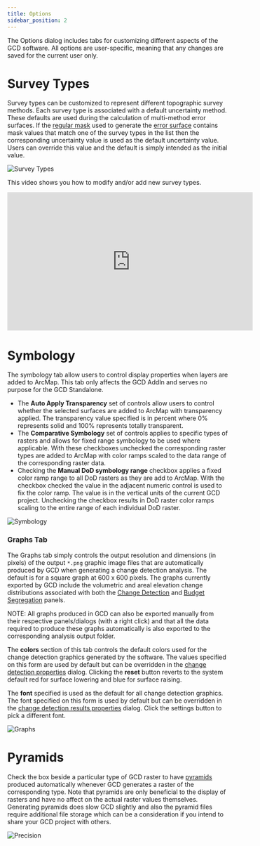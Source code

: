```yaml
---
title: Options
sidebar_position: 2
---
```


The Options dialog includes tabs for customizing different aspects of the GCD software. All options are user-specific, meaning that any changes are saved for the current user only.

# Survey Types

Survey types can be customized to represent different topographic survey methods. Each survey type is associated with a default uncertainty method. These defaults are used during the calculation of multi-method error surfaces. If the [regular mask](/Help/Inputs/Masks/regular-masks) used to generate the [error surface](/Help/Inputs/error-surfaces) contains mask values that match one of the survey types in the list then the corresponding uncertainty value is used as the default uncertainty value. Users can override this value and the default is simply intended as the initial value.

![Survey Types](/img/CommandRefs/03_Customize/options-survey-types.png)

This video shows you how to modify and/or add new survey types.

<iframe width="560" height="315" src="https://www.youtube.com/embed/ncR_m23hy18" frameBorder="0" allow="encrypted-media" allowFullScreen title="Survey Types Video"></iframe>

# Symbology

The symbology tab allow users to control display properties when layers are added to ArcMap. This tab only affects the GCD AddIn and serves no purpose for the GCD Standalone.

* The **Auto Apply Transparency** set of controls allow users to control whether the selected surfaces are added to ArcMap with transparency applied. The transparency value specified is in percent where 0% represents solid and 100% represents totally transparent.
* The **Comparative Symbology** set of controls applies to specific types of rasters and allows for fixed range symbology to be used where applicable. With these checkboxes unchecked the corresponding raster types are added to ArcMap with color ramps scaled to the data range of the corresponding raster data.
* Checking the **Manual DoD symbology range** checkbox applies a fixed color ramp range to all DoD rasters as they are add to ArcMap. With the checkbox checked the value in the adjacent numeric control is used to fix the color ramp. The value is in the vertical units of the current GCD project. Unchecking the checkbox results in DoD raster color ramps scaling to the entire range of each individual DoD raster.

![Symbology](/img/CommandRefs/03_Customize/options-symbology.png)

### Graphs Tab

The Graphs tab simply controls the output resolution and dimensions (in pixels) of the output `*.png` graphic image files that are automatically produced by GCD when generating a change detection analysis. The default is for a square graph at 600 x 600 pixels. The graphs currently exported by GCD include the volumetric and areal elevation change distributions associated with both the [Change Detection](/Help/Analyses/Change_Detection/change-detection) and [Budget Segregation](/Help/Analyses/Budget_Segregation/budget-segregation) panels.

NOTE: All graphs produced in GCD can also be exported manually from their respective panels/dialogs (with a right click) and that all the data required to produce these graphs automatically is also exported to the corresponding analysis output folder.

The **colors** section of this tab controls the default colors used for the change detection graphics generated by the software. The values specified on this form are used by default but can be overridden in the [change detection properties](/Help/Analyses/Change_Detection/change-detection) dialog. Clicking the **reset** button reverts to the system default red for surface lowering and blue for surface raising.

The **font** specified is used as the default for all change detection graphics. The font specified on this form is used by default but can be overridden in the [change detection results properties](/Help/Analyses/Change_Detection/change-detection-results#chart-settings) dialog. Click the settings button to pick a different font.

![Graphs](/img/CommandRefs/03_Customize/options-graphs.png)

# Pyramids

Check the box beside a particular type of GCD raster to have [pyramids](http://desktop.arcgis.com/en/arcmap/10.3/manage-data/raster-and-images/raster-pyramids.htm) produced automatically whenever GCD generates a raster of the corresponding type. Note that pyramids are only beneficial to the display of rasters and have no affect on the actual raster values themselves. Generating pyramids does slow GCD slightly and also the pyramid files require additional file storage which can be a consideration if you intend to share your GCD project with others.

![Precision](/img/CommandRefs/03_Customize/options-pyramids.png)
